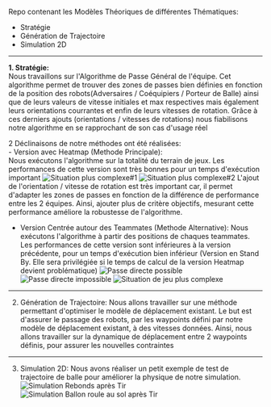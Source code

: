 Repo contenant les Modèles Théoriques de différentes Thématiques:
- Stratégie
- Génération de Trajectoire
- Simulation 2D

---------------------------------
**1. Stratégie:**<br />
   Nous travaillons sur l'Algorithme de Passe Général de l'équipe. Cet algorithme permet de trouver des zones de passes bien définies
   en fonction de la position des robots(Adversaires / Coéquipiers / Porteur de Balle) ainsi que de leurs valeurs de vitesse initiales et max respectives mais également leurs orientations courrantes
   et enfin de leurs vitesses de rotation. Grâce à ces derniers ajouts (orientations / vitesses de rotations) nous fiabilisons notre algorithme en se rapprochant de son cas d'usage réel
   
   2 Déclinaisons de notre méthodes ont été réalisées:<br />
    - Version avec Heatmap (Methode Principale):<br />
       Nous exécutons l'algorithme sur la totalité du terrain de jeux. Les performances de cette version sont très bonnes pour un temps d'exécution important
   ![Situation plus complexe#1](https://github.com/user-attachments/assets/96277982-0d22-4723-86fa-ceb0582a4dd1)
   ![Situation plus complexe#2](https://github.com/user-attachments/assets/e76c4255-7db0-48c3-9ec6-83cb8576200a)
   L'ajout de l'orientation / vitesse de rotation est très important car, il permet d'adapter les zones de passes en fonction de la différence de performance entre les 2 équipes. Ainsi, ajouter plus de critère objectifs, mesurant cette performance améliore la robustesse de l'algorithme.

   - Version Centrée autour des Teammates (Methode Alternative): 
       Nous exécutons l'algorithme à partir des positions de chaques teammates. Les performances de cette version sont inférieures à la version précédente, pour un temps d'exécution bien inférieur
       (Version en Stand By. Elle sera privilégiée si le temps de calcul de la version Heatmap devient problématique)
   ![Passe directe possible](https://github.com/user-attachments/assets/f467a9da-edd0-44cf-a35b-61bf6399292c)
   ![Passe directe impossible](https://github.com/user-attachments/assets/1a2f3cb8-ac7c-4eb5-8f83-d0f44854acd8)
   ![Situation de jeu plus complexe](https://github.com/user-attachments/assets/ccfeb9c5-9dce-4fdc-b169-57673d263804)

---------------------------------
2. Génération de Trajectoire:
     Nous allons travailler sur une méthode permettant d'optimiser le modèle de déplacement existant. Le but est d'assurer le passage des robots, par les waypoints défini par notre modèle de déplacement existant, à des vitesses données.
     Ainsi, nous allons travailler sur la dynamique de déplacement entre 2 waypoints définis, pour assurer les nouvelles contraintes

   
---------------------------------
3. Simulation 2D:
    Nous avons réaliser un petit exemple de test de trajectoire de balle pour améliorer la physique de notre simulation.
    ![Simulation Rebonds après Tir](https://github.com/user-attachments/assets/fcd63165-6dce-489e-a5ab-9dd2196dc2f5)
    ![Simulation Ballon roule au sol après Tir](https://github.com/user-attachments/assets/aa17821d-5599-4e99-94dd-4db8280bca06)


